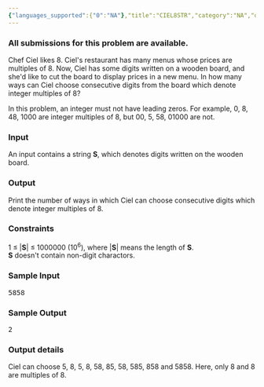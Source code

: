 ```yaml
---
{"languages_supported":{"0":"NA"},"title":"CIEL8STR","category":"NA","old_version":true,"problem_code":"CIEL8STR","tags":{"0":"NA"},"layout":"problem"}
---
```


<h3> All submissions for this problem are available. </h3><p>
Chef Ciel likes 8. Ciel's restaurant has many menus whose prices are multiples of 8.
Now, Ciel has some digits written on a wooden board, and she'd like to cut the board to display prices in a new menu.
In how many ways can Ciel choose consecutive digits from the board which denote integer multiples of 8?
</p>

<p>
In this problem, an integer must not have leading zeros.
For example, 0, 8, 48, 1000 are integer multiples of 8, but 00, 5, 58, 01000 are not.
</p>

<h3>Input</h3>
<p>
An input contains a string <strong>S</strong>, which denotes digits written on the wooden board.
</p>

<h3>Output</h3>
<p>
Print the number of ways in which Ciel can choose consecutive digits which denote integer multiples of 8.
</p>

<h3>Constraints</h3>
<p>
1 ≤ |<strong>S</strong>| ≤ 1000000 (10<sup>6</sup>), where |<strong>S</strong>| means the length of <strong>S</strong>.<br />
<strong>S</strong> doesn't contain non-digit charactors.<br />
</p>

<h3>Sample Input</h3>
<pre>5858</pre>

<h3>Sample Output</h3>
<pre>2</pre>

<h3>Output details</h3>
<p>
Ciel can choose 5, 8, 5, 8, 58, 85, 58, 585, 858 and 5858.
Here, only 8 and 8 are multiples of 8.
</p>    